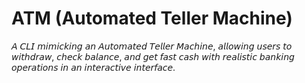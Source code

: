 # ATM (Automated Teller Machine)
𝘈 𝘊𝘓𝘐 𝘮𝘪𝘮𝘪𝘤𝘬𝘪𝘯𝘨 𝘢𝘯 𝘈𝘶𝘵𝘰𝘮𝘢𝘵𝘦𝘥 𝘛𝘦𝘭𝘭𝘦𝘳 𝘔𝘢𝘤𝘩𝘪𝘯𝘦, 𝘢𝘭𝘭𝘰𝘸𝘪𝘯𝘨 𝘶𝘴𝘦𝘳𝘴 𝘵𝘰 𝘸𝘪𝘵𝘩𝘥𝘳𝘢𝘸, 𝘤𝘩𝘦𝘤𝘬 𝘣𝘢𝘭𝘢𝘯𝘤𝘦, 𝘢𝘯𝘥 𝘨𝘦𝘵 𝘧𝘢𝘴𝘵 𝘤𝘢𝘴𝘩 𝘸𝘪𝘵𝘩 𝘳𝘦𝘢𝘭𝘪𝘴𝘵𝘪𝘤 𝘣𝘢𝘯𝘬𝘪𝘯𝘨 𝘰𝘱𝘦𝘳𝘢𝘵𝘪𝘰𝘯𝘴 𝘪𝘯 𝘢𝘯 𝘪𝘯𝘵𝘦𝘳𝘢𝘤𝘵𝘪𝘷𝘦 𝘪𝘯𝘵𝘦𝘳𝘧𝘢𝘤𝘦.
